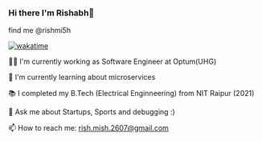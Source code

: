 ### Hi there I'm Rishabh👋
find me @rishmi5h
  
 [![wakatime](https://wakatime.com/badge/user/077cd7e0-9154-437d-ad33-f3f94fe83433.svg)](https://wakatime.com/@077cd7e0-9154-437d-ad33-f3f94fe83433)

🧑‍💻 I'm currently working as Software Engineer at Optum(UHG) 

🌱 I'm currently learning about microservices

📚 I completed my B.Tech (Electrical Enginneering) from NIT Raipur (2021)

💬 Ask me about Startups, Sports and debugging :)

📫 How to reach me: rish.mish.2607@gmail.com
